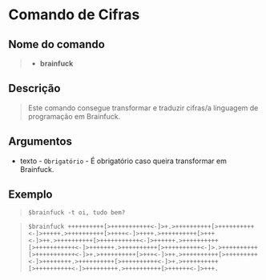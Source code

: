 # Comando de Cifras

## Nome do comando
> * **brainfuck**

## Descrição
> Este comando consegue transformar e traduzir cifras/a linguagem de programação em Brainfuck.

## Argumentos
- texto - `Obrigatório` - É obrigatório caso queira transformar em Brainfuck.

## Exemplo
> `$brainfuck -t oi, tudo bem?`

> `$brainfuck ++++++++++[>+++++++++++<-]>+.>++++++++++[>++++++++++<-]>+++++.>++++++++++[>++++<-]>++++.>++++++++++[>+++<-]>++.>++++++++++[>+++++++++++<-]>++++++.>++++++++++[>+++++++++++<-]>+++++++.>++++++++++[>++++++++++<-]>.>++++++++++[>+++++++++++<-]>+.>++++++++++[>+++<-]>++.>++++++++++[>+++++++++<-]>++++++++.>++++++++++[>++++++++++<-]>+.>++++++++++[>++++++++++<-]>+++++++++.>++++++++++[>++++++<-]>+++.`